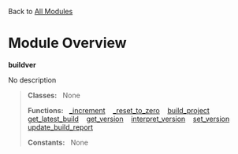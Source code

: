 Back to [All Modules](https://github.com/pyrustic/buildver/blob/master/docs/modules/README.md#readme)

# Module Overview

**buildver**
 
No description

> **Classes:** &nbsp; None
>
> **Functions:** &nbsp; [\_increment](https://github.com/pyrustic/buildver/blob/master/docs/modules/content/buildver/content/functions.md#_increment) &nbsp;&nbsp; [\_reset\_to\_zero](https://github.com/pyrustic/buildver/blob/master/docs/modules/content/buildver/content/functions.md#_reset_to_zero) &nbsp;&nbsp; [build\_project](https://github.com/pyrustic/buildver/blob/master/docs/modules/content/buildver/content/functions.md#build_project) &nbsp;&nbsp; [get\_latest\_build](https://github.com/pyrustic/buildver/blob/master/docs/modules/content/buildver/content/functions.md#get_latest_build) &nbsp;&nbsp; [get\_version](https://github.com/pyrustic/buildver/blob/master/docs/modules/content/buildver/content/functions.md#get_version) &nbsp;&nbsp; [interpret\_version](https://github.com/pyrustic/buildver/blob/master/docs/modules/content/buildver/content/functions.md#interpret_version) &nbsp;&nbsp; [set\_version](https://github.com/pyrustic/buildver/blob/master/docs/modules/content/buildver/content/functions.md#set_version) &nbsp;&nbsp; [update\_build\_report](https://github.com/pyrustic/buildver/blob/master/docs/modules/content/buildver/content/functions.md#update_build_report)
>
> **Constants:** &nbsp; None
